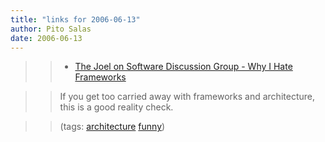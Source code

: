 ```yaml
---
title: "links for 2006-06-13"
author: Pito Salas
date: 2006-06-13
---
```



>>

>>   * [The Joel on Software Discussion Group - Why I Hate
Frameworks](<http://discuss.joelonsoftware.com/default.asp?joel.3.219431.12>)

>>

>> If you get too carried away with frameworks and architecture, this is a
good reality check.

>>

>> (tags: [architecture](<http://del.icio.us/pitosalas/architecture>)
[funny](<http://del.icio.us/pitosalas/funny>))

>>

>>


